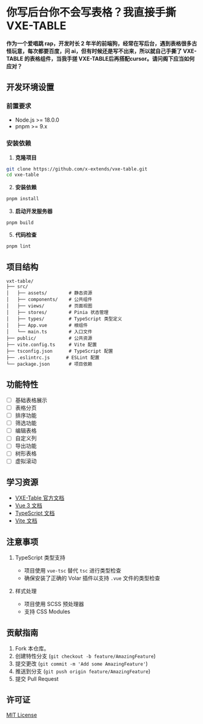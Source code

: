 # 你写后台你不会写表格？我直接手撕 VXE-TABLE

**作为一个爱唱跳 rap，开发时长 2 年半的前端狗，经常在写后台，遇到表格很多古怪玩意，每次都要百度，问 ai，但有时候还是写不出来，所以就自己手撕了 VXE-TABLE 的表格组件，当我手搓 VXE-TABLE后再搭配cursor。请问阁下应当如何应对？**
## 开发环境设置

### 前置要求

- Node.js >= 18.0.0
- pnpm >= 9.x

### 安装依赖

1.  **克隆项目**

```bash
git clone https://github.com/x-extends/vxe-table.git
cd vxe-table
```

2. **安装依赖**

```bash
pnpm install
```

3. **启动开发服务器**

```bash
pnpm build
```

5. **代码检查**

```bash
pnpm lint
```

## 项目结构

```
vxt-table/
├── src/
│   ├── assets/        # 静态资源
│   ├── components/    # 公共组件
│   ├── views/         # 页面视图
│   ├── stores/        # Pinia 状态管理
│   ├── types/         # TypeScript 类型定义
│   ├── App.vue        # 根组件
│   └── main.ts        # 入口文件
├── public/            # 公共资源
├── vite.config.ts     # Vite 配置
├── tsconfig.json      # TypeScript 配置
├── .eslintrc.js      # ESLint 配置
└── package.json       # 项目依赖
```

## 功能特性

- [ ] 基础表格展示
- [ ] 表格分页
- [ ] 排序功能
- [ ] 筛选功能
- [ ] 编辑表格
- [ ] 自定义列
- [ ] 导出功能
- [ ] 树形表格
- [ ] 虚拟滚动

## 学习资源

- [VXE-Table 官方文档](https://vxetable.cn/)
- [Vue 3 文档](https://cn.vuejs.org/)
- [TypeScript 文档](https://www.typescriptlang.org/)
- [Vite 文档](https://cn.vitejs.dev/)

## 注意事项

1. TypeScript 类型支持

   - 项目使用 `vue-tsc` 替代 `tsc` 进行类型检查
   - 确保安装了正确的 Volar 插件以支持 `.vue` 文件的类型检查

2. 样式处理
   - 项目使用 SCSS 预处理器
   - 支持 CSS Modules

## 贡献指南

1. Fork 本仓库。
2. 创建特性分支 (`git checkout -b feature/AmazingFeature`)
3. 提交更改 (`git commit -m 'Add some AmazingFeature'`)
4. 推送到分支 (`git push origin feature/AmazingFeature`)
5. 提交 Pull Request

## 许可证

[MIT License](LICENSE)
